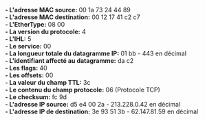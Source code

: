 **- L'adresse MAC source:** 00 1a 73 24 44 89                                 
**- L'adresse MAC destination:** 00 12 17 41 c2 c7                                                            
**- L'EtherType:** 08 00                                           
**- La version du protocole:** 4                                               
**- L'IHL:** 5                                                                                             
**- Le service:** 00                                                     
**- La longueur totale du datagramme IP:** 01 bb - 443 en décimal                                             
**- L'identifiant affecté au datagramme:** da c2                                      
**- Les flags:** 40                                                            
**- Les offsets:** 00                                               
**- La valeur du champ TTL:** 3c                                                   
**- Le contenu du champ protocole:** 06 (Protocole TCP)                                                  
**- Le checksum:** fc 9d                                                  
**- L'adresse IP source:** d5 e4 00 2a - 213.228.0.42 en décimal                                           
**- L'adresse IP de destination:** 3e 93 51 3b - 62.147.81.59 en décimal

